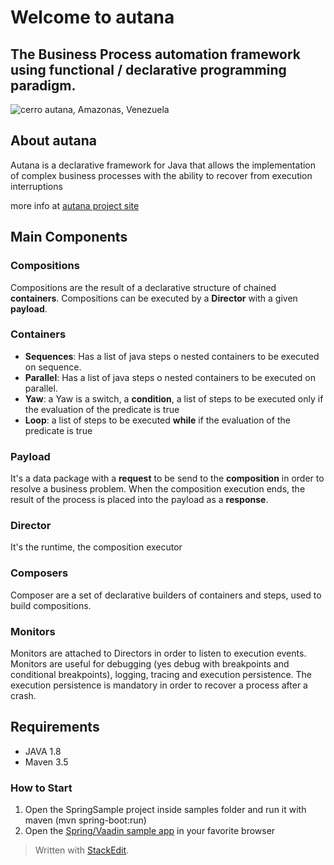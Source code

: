 # Welcome to autana 
## The Business Process automation framework using functional / declarative programming paradigm.

![cerro autana, Amazonas, Venezuela](https://i.pinimg.com/originals/3a/4a/1b/3a4a1b279bb9f23cba3a00d85e1674b3.jpg)


## About autana

Autana is a declarative framework for Java that allows the implementation of complex business processes with the ability to recover from execution interruptions

more info at [autana project site](http://www.yamia.io/autana/)

## Main Components

### Compositions

Compositions are the result of a declarative structure of chained **containers**. Compositions can be executed by a **Director** with a given **payload**.

### Containers

 - **Sequences**: Has a list of java steps o nested containers to be executed on sequence.
 - **Parallel**: Has a list of java steps o nested containers to be executed on parallel.
 - **Yaw**: a Yaw is a switch, a **condition**, a list of steps to be executed only if the evaluation of the predicate is true
 - **Loop**: a list of steps to be executed **while** if the evaluation of the predicate is true

### Payload

It's a data package with a **request** to be send to the **composition** in order to resolve a business problem. 
When the composition execution ends, the result of the process is placed into the payload as a **response**.

### Director

It's the runtime, the composition executor

### Composers 

Composer are a set of declarative builders of containers and steps, used to build compositions.

### Monitors

Monitors are attached to Directors in order to listen to execution events. Monitors are useful for debugging (yes debug with breakpoints and conditional breakpoints), logging, tracing and execution persistence. The execution persistence is mandatory in order to recover a process after a crash.

## Requirements
 - JAVA 1.8
 - Maven 3.5

### How to Start

1. Open the SpringSample project inside samples folder and run it with maven (mvn spring-boot:run)
2. Open the [Spring/Vaadin sample app](http://localhost:8080) in your favorite browser

> Written with [StackEdit](https://stackedit.io/).